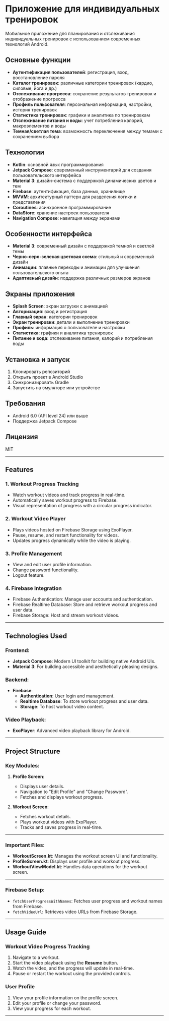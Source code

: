# Приложение для индивидуальных тренировок

Мобильное приложение для планирования и отслеживания индивидуальных тренировок с использованием современных технологий Android.

## Основные функции

- **Аутентификация пользователей**: регистрация, вход, восстановление пароля
- **Каталог тренировок**: различные категории тренировок (кардио, силовые, йога и др.)
- **Отслеживание прогресса**: сохранение результатов тренировок и отображение прогресса
- **Профиль пользователя**: персональная информация, настройки, история тренировок
- **Статистика тренировок**: графики и аналитика по тренировкам
- **Отслеживание питания и воды**: учет потребления калорий, макроэлементов и воды
- **Темная/светлая тема**: возможность переключения между темами с сохранением выбора

## Технологии

- **Kotlin**: основной язык программирования
- **Jetpack Compose**: современный инструментарий для создания пользовательского интерфейса
- **Material 3**: дизайн-система с поддержкой динамических цветов и тем
- **Firebase**: аутентификация, база данных, хранилище
- **MVVM**: архитектурный паттерн для разделения логики и представления
- **Coroutines**: асинхронное программирование
- **DataStore**: хранение настроек пользователя
- **Navigation Compose**: навигация между экранами

## Особенности интерфейса

- **Material 3**: современный дизайн с поддержкой темной и светлой темы
- **Черно-серо-зеленая цветовая схема**: стильный и современный дизайн
- **Анимации**: плавные переходы и анимации для улучшения пользовательского опыта
- **Адаптивный дизайн**: поддержка различных размеров экранов

## Экраны приложения

- **Splash Screen**: экран загрузки с анимацией
- **Авторизация**: вход и регистрация
- **Главный экран**: категории тренировок
- **Экран тренировки**: детали и выполнение тренировки
- **Профиль**: информация о пользователе и настройки
- **Статистика**: графики и аналитика тренировок
- **Питание и вода**: отслеживание питания, калорий и потребления воды

## Установка и запуск

1. Клонировать репозиторий
2. Открыть проект в Android Studio
3. Синхронизировать Gradle
4. Запустить на эмуляторе или устройстве

## Требования

- Android 6.0 (API level 24) или выше
- Поддержка Jetpack Compose

## Лицензия

MIT

---

## Features

### 1. **Workout Progress Tracking**
   - Watch workout videos and track progress in real-time.
   - Automatically saves workout progress to Firebase.
   - Visual representation of progress with a circular progress indicator.

### 2. **Workout Video Player**
   - Plays videos hosted on Firebase Storage using ExoPlayer.
   - Pause, resume, and restart functionality for videos.
   - Updates progress dynamically while the video is playing.

### 3. **Profile Management**
   - View and edit user profile information.
   - Change password functionality.
   - Logout feature.

### 4. **Firebase Integration**
   - Firebase Authentication: Manage user accounts and authentication.
   - Firebase Realtime Database: Store and retrieve workout progress and user data.
   - Firebase Storage: Host and stream workout videos.

---


## Technologies Used

### Frontend:
- **Jetpack Compose**: Modern UI toolkit for building native Android UIs.
- **Material 3**: For building accessible and aesthetically pleasing designs.

### Backend:
- **Firebase**:
  - **Authentication**: User login and management.
  - **Realtime Database**: To store workout progress and user data.
  - **Storage**: To host workout video content.

### Video Playback:
- **ExoPlayer**: Advanced video playback library for Android.

---

## Project Structure

### Key Modules:
1. **Profile Screen**:
    - Displays user details.
    - Navigation to "Edit Profile" and "Change Password".
    - Fetches and displays workout progress.

2. **Workout Screen**:
    - Fetches workout details.
    - Plays workout videos with ExoPlayer.
    - Tracks and saves progress in real-time.

---

### Important Files:
- **WorkoutScreen.kt**: Manages the workout screen UI and functionality.
- **ProfileScreen.kt**: Displays user profile and workout progress.
- **WorkoutViewModel.kt**: Handles data operations for the workout screen.

---

### Firebase Setup:
- `fetchUserProgressWithNames`: Fetches user progress and workout names from Firebase.
- `fetchVideoUrl`: Retrieves video URLs from Firebase Storage.

---

## Usage Guide

### **Workout Video Progress Tracking**
1. Navigate to a workout.
2. Start the video playback using the **Resume** button.
3. Watch the video, and the progress will update in real-time.
4. Pause or restart the workout using the provided controls.

### **User Profile**
1. View your profile information on the profile screen.
2. Edit your profile or change your password.
3. View your progress for each workout.

---


